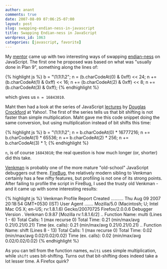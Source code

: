 ```yaml
---
author: anant
comments: true
date: 2007-08-09 07:06:25-07:00
layout: post
slug: swapping-endian-ness-in-javascript
title: Swapping Endian-ness in JavaScript
wordpress_id: 1063
categories: [javascript, favorite]
---
```


My [mentor](http://replay.waybackmachine.org/20070818155809/http://www.maht0x0r.net/) came up with two interesting ways of swapping [endian-ness](http://replay.waybackmachine.org/20070818155809/http://en.wikipedia.org/wiki/Endian) on JavaScript. The first one he proposed was based on what was "usually done in Plan 9", something along the lines of:

{% highlight js %}
b = "\1\1\1\2";
n = (b.charCodeAt(0) & 0xff) << 24;
n += (b.charCodeAt(1) & 0xff) << 16;
n += (b.charCodeAt(2) & 0xff) << 8;
n += (b.charCodeAt(3) & 0xff);
{% endhighlight %}

which gives us `n = 16843010`.

Maht then had a look at the series of JavaScript [lectures](http://replay.waybackmachine.org/20070818155809/http://101out.com/jss.php) by [Douglas Crockford](http://replay.waybackmachine.org/20070818155809/http://www.crockford.com/) at Yahoo!. The first of the series tells us that bit shifting is not faster than simple multiplication. Maht gave me this code snippet doing the same conversion, but using multiplication instead of bit shifts this time:

{% highlight js %}
b = "\1\1\1\2";
n = b.charCodeAt(0) * 16777216;
n += b.charCodeAt(1) * 65536;
n += b.charCodeAt(2) * 256;
n += b.charCodeAt(3) * 1;
{% endhighlight %}

`n`, is of course `16843010`; the real question is how much longer (or, shorter) did this take.

[Venkman](http://replay.waybackmachine.org/20070818155809/http://www.mozilla.org/projects/venkman/) is probably one of the more mature "old-school" JavaScript debuggers out there. [FireBug](http://replay.waybackmachine.org/20070818155809/http://www.getfirebug.com/), the relatively modern sibling to Venkman certainly has a few nifty features, but profiling is not one of its strong points. After failing to profile the script in FireBug, I used the trusty old Venkman - and it came up with some interesting results:

{% highlight js %}
Venkman Profile Report
Created ………. Thu Aug 09 2007 20:18:54 GMT+0530 (IST)
User Agent ……. Mozilla/5.0 (Macintosh; U; Intel Mac OS X; en-US; rv:1.8.1.6) Gecko/20070725 Firefox/2.0.0.6
Debugger Version . Venkman 0.9.87 [Mozilla rv:1.8.1.6/2]
..
Function Name: multi (Lines 1 - 6)
Total Calls: 1 (max recurse 0)
Total Time: 0.21 (min/max/avg 0.21/0.21/0.21)
Time (ex. calls): 0.21 (min/max/avg 0.21/0.21/0.21)
..
Function Name: shift (Lines 8 - 13)
Total Calls: 1 (max recurse 0)
Total Time: 0.02 (min/max/avg 0.02/0.02/0.02)
Time (ex. calls): 0.02 (min/max/avg 0.02/0.02/0.02)
{% endhighlight %}

As you can tell from the function names, `multi` uses simple multiplication, while `shift` uses bit-shifting. Turns out that bit-shifting does indeed take a lot lesser time. A Firefox quirk?

